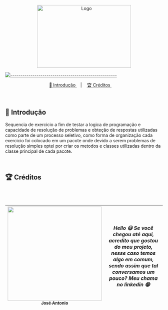 <p align="center">
  <img src="https://user-images.githubusercontent.com/60453269/220384874-f136b1f9-a852-4774-a600-7fab9d77e8a2.png" alt="Logo" width="300" height="200" />
</p>




[![-----------------------------------------------------](https://raw.githubusercontent.com/andreasbm/readme/master/assets/lines/colored.png)](#table-of-contents)

<p align="center">
  <a href="#Introdução"> 🧩 Introdução </a>&nbsp;&nbsp;&nbsp;|&nbsp;&nbsp;&nbsp;
  <a href="#Creditos"> 🏆 Créditos </a>&nbsp;&nbsp;&nbsp;&nbsp;&nbsp;&nbsp;
</p>

<br/>

<a id="Introdução"></a>
## 🧩 Introdução 

  Sequencia de exercicio a fim de testar a logica de programação e capacidade de resolução de problemas e obteção de respostas utilizadas como parte de um processo seletivo,
  como forma de organização cada exercicio foi colocado em um pacote onde devido a serem problemas de resolução simples optei por criar os metodos e classes utilizadas dentro da classe 
  principal de cada pacote.
              

<br/>
   
  
  
  <a id="Creditos"></a>
## 🏆 Créditos


<br />
⠀⠀

<br /> 

<div > 

| [<img src="https://user-images.githubusercontent.com/122057368/229660568-a0628ed7-4e7c-4cd3-98c2-7c70107f9e42.jpg" width=300><br><sub> José Antonio </sub>](https://www.linkedin.com/in/josé-antônio-chaves-junior/) | ***Hello 😃 Se você chegou até aqui, acredito que gostou do meu projeto, nesse caso temos algo em comum, sendo assim que tal conversamos um pouco? Meu chama no linkedin 😁*** | 
|---|---|


</div> 
 
